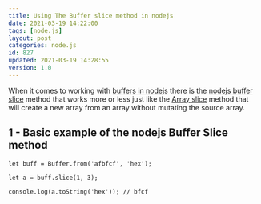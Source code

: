 ```yaml
---
title: Using The Buffer slice method in nodejs
date: 2021-03-19 14:22:00
tags: [node.js]
layout: post
categories: node.js
id: 827
updated: 2021-03-19 14:28:55
version: 1.0
---
```


When it comes to working with [buffers in nodejs](/2018/02/07/nodejs-buffer) there is the [nodejs buffer slice](https://nodejs.org/api/buffer.html#buffer_buf_slice_start_end) method that works more or less just like the [Array slice](/2018/12/08/js-array-slice/) method that will create a new array from an array without mutating the source array.

<!-- more -->

## 1 - Basic example of the nodejs Buffer Slice method

```
let buff = Buffer.from('afbfcf', 'hex');
 
let a = buff.slice(1, 3);
 
console.log(a.toString('hex')); // bfcf
```